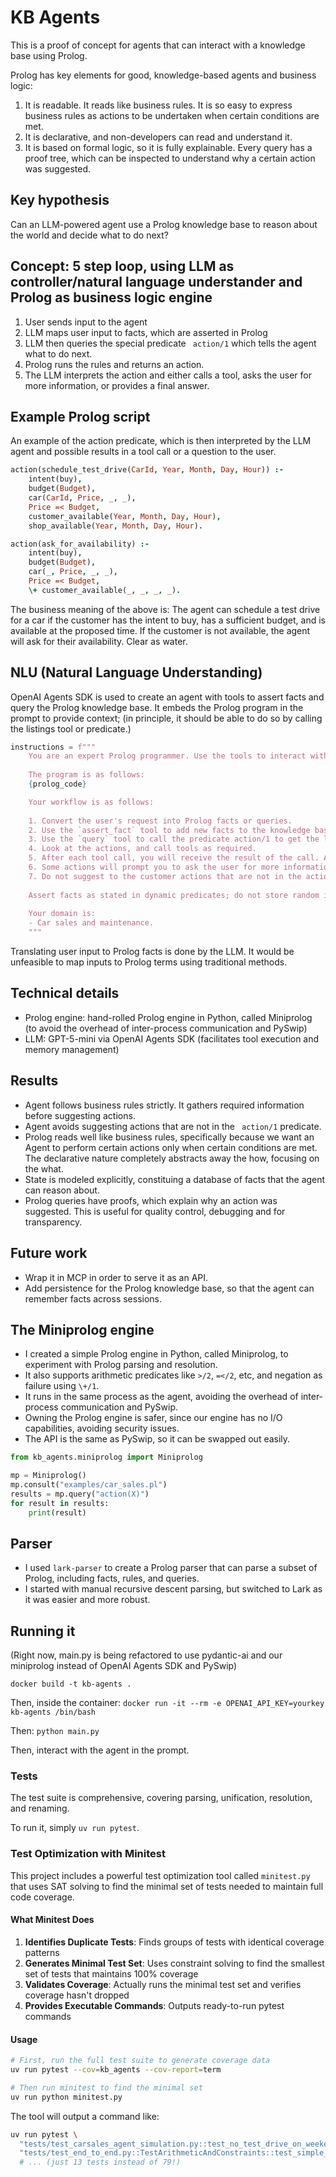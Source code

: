 # KB Agents

This is a proof of concept for agents that can interact with a knowledge base using Prolog.

Prolog has key elements for good, knowledge-based agents and business logic:
1. It is readable. It reads like business rules. It is so easy to express business rules as actions to be undertaken when certain conditions are met.
2. It is declarative, and non-developers can read and understand it.
3. It is based on formal logic, so it is fully explainable. Every query has a proof tree, which can be inspected to understand why a certain action was suggested.

## Key hypothesis

Can an LLM-powered agent use a Prolog knowledge base to reason about the world and decide what to do next?

## Concept: 5 step loop, using LLM as controller/natural language understander and Prolog as business logic engine

1. User sends input to the agent
2. LLM maps user input to facts, which are asserted in Prolog
3. LLM then queries the special predicate ` action/1`  which tells the agent what to do next.
4. Prolog runs the rules and returns an action.
5. The LLM interprets the action and either calls a tool, asks the user for more information, or provides a final answer.

## Example Prolog script

An example of the action predicate, which is then interpreted by the LLM agent and possible results in a tool call or a question to the user.

```prolog
action(schedule_test_drive(CarId, Year, Month, Day, Hour)) :-
    intent(buy),
    budget(Budget),
    car(CarId, Price, _, _),
    Price =< Budget,
    customer_available(Year, Month, Day, Hour),
    shop_available(Year, Month, Day, Hour).

action(ask_for_availability) :-
    intent(buy),
    budget(Budget),
    car(_, Price, _, _),
    Price =< Budget,
    \+ customer_available(_, _, _, _).
```

The business meaning of the above is: The agent can schedule a test drive for a car if the customer has the intent to buy, has a sufficient budget, and is available at the proposed time. If the customer is not available, the agent will ask for their availability. Clear as water.

## NLU (Natural Language Understanding)

OpenAI Agents SDK is used to create an agent with tools to assert facts and query the Prolog knowledge base. It embeds the Prolog program in the prompt to provide context; (in principle, it should be able to do so by calling the listings tool or predicate.)

```python
instructions = f"""
    You are an expert Prolog programmer. Use the tools to interact with the Prolog knowledge base.
    
    The program is as follows:
    {prolog_code}

    Your workflow is as follows:
    
    1. Convert the user's request into Prolog facts or queries.
    2. Use the `assert_fact` tool to add new facts to the knowledge base.
    3. Use the `query` tool to call the predicate action/1 to get the list of actions.
    4. Look at the actions, and call tools as required.
    5. After each tool call, you will receive the result of the call. Add facts as needed.
    6. Some actions will prompt you to ask the user for more information. Do so.
    7. Do not suggest to the customer actions that are not in the action/1 predicate or engage in conversations outside of the defined actions.
    
    Assert facts as stated in dynamic predicates; do not store random information.
    
    Your domain is:
    - Car sales and maintenance.
    """
```

Translating user input to Prolog facts is done by the LLM. It would be unfeasible to map inputs to Prolog terms using traditional methods.

## Technical details

- Prolog engine: hand-rolled Prolog engine in Python, called Miniprolog (to avoid the overhead of inter-process communication and PySwip)
- LLM: GPT-5-mini via OpenAI Agents SDK (facilitates tool execution and memory management)

## Results

- Agent follows business rules strictly. It gathers required information before suggesting actions.
- Agent avoids suggesting actions that are not in the ` action/1`  predicate.
- Prolog reads well like business rules, specifically because we want an Agent to perform certain actions only when certain conditions are met. The declarative nature completely abstracts away the how, focusing on the what.
- State is modeled explicitly, constituing a database of facts that the agent can reason about.
- Prolog queries have proofs, which explain why an action was suggested. This is useful for quality control, debugging and for transparency.

## Future work

- Wrap it in MCP in order to serve it as an API.
- Add persistence for the Prolog knowledge base, so that the agent can remember facts across sessions.

## The Miniprolog engine

- I created a simple Prolog engine in Python, called Miniprolog, to experiment with Prolog parsing and resolution.
- It also supports arithmetic predicates like `>/2`, `=</2`, etc, and negation as failure using `\+/1`.
- It runs in the same process as the agent, avoiding the overhead of inter-process communication and PySwip.
- Owning the Prolog engine is safer, since our engine has no I/O capabilities, avoiding security issues.
- The API is the same as PySwip, so it can be swapped out easily.

```python
from kb_agents.miniprolog import Miniprolog

mp = Miniprolog()
mp.consult("examples/car_sales.pl")
results = mp.query("action(X)")
for result in results:
    print(result)
```

## Parser

- I used `lark-parser` to create a Prolog parser that can parse a subset of Prolog, including facts, rules, and queries. 
- I started with manual recursive descent parsing, but switched to Lark as it was easier and more robust.

## Running it

(Right now, main.py is being refactored to use pydantic-ai and our miniprolog instead of OpenAI Agents SDK and PySwip)

`docker build -t kb-agents .` 

Then, inside the container:
`docker run -it --rm -e OPENAI_API_KEY=yourkey kb-agents /bin/bash`

Then:
`python main.py`

Then, interact with the agent in the prompt.

### Tests

The test suite is comprehensive, covering parsing, unification, resolution, and renaming.

To run it, simply `uv run pytest`.

### Test Optimization with Minitest

This project includes a powerful test optimization tool called `minitest.py` that uses SAT solving to find the minimal set of tests needed to maintain full code coverage.

#### What Minitest Does

1. **Identifies Duplicate Tests**: Finds groups of tests with identical coverage patterns
2. **Generates Minimal Test Set**: Uses constraint solving to find the smallest set of tests that maintains 100% coverage
3. **Validates Coverage**: Actually runs the minimal test set and verifies coverage hasn't dropped
4. **Provides Executable Commands**: Outputs ready-to-run pytest commands

#### Usage

```bash
# First, run the full test suite to generate coverage data
uv run pytest --cov=kb_agents --cov-report=term

# Then run minitest to find the minimal set
uv run python minitest.py
```

The tool will output a command like:
```bash
uv run pytest \
  "tests/test_carsales_agent_simulation.py::test_no_test_drive_on_weekends" \
  "tests/test_end_to_end.py::TestArithmeticAndConstraints::test_simple_arithmetic_facts" \
  # ... (just 13 tests instead of 79!)
```
